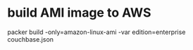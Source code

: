 # build AMI image to AWS
packer build -only=amazon-linux-ami -var edition=enterprise couchbase.json
